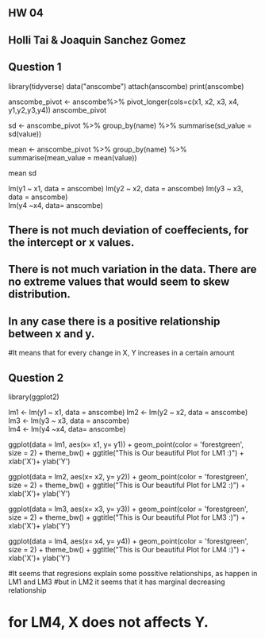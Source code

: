 ## HW 04 
## Holli Tai & Joaquin Sanchez Gomez

## Question 1


library(tidyverse)
data("anscombe")
attach(anscombe)
print(anscombe)

anscombe_pivot <- anscombe%>%
  pivot_longer(cols=c(x1, x2, x3, x4, y1,y2,y3,y4))
anscombe_pivot

sd <- anscombe_pivot %>%
  group_by(name) %>%
  summarise(sd_value = sd(value))

mean <- anscombe_pivot %>%
  group_by(name) %>%
  summarise(mean_value = mean(value))

mean
sd

lm(y1 ~ x1, data = anscombe)
lm(y2 ~ x2, data = anscombe)
lm(y3 ~ x3, data = anscombe)  
lm(y4 ~x4, data= anscombe)

## There is not much deviation of coeffecients, for the intercept or x values. 
## There is not much variation in the data. There are no extreme values that would seem to skew distribution.
## In any case there is a positive relationship between x and y.
#It means that for every change in X, Y increases in a certain amount


## Question 2

library(ggplot2)

lm1 <- lm(y1 ~ x1, data = anscombe)
lm2 <- lm(y2 ~ x2, data = anscombe)
lm3 <- lm(y3 ~ x3, data = anscombe)  
lm4 <- lm(y4 ~x4, data= anscombe)


ggplot(data = lm1, aes(x= x1,
                           y= y1)) +
            geom_point(color = 'forestgreen',
             size = 2) +
  theme_bw() + 
  ggtitle("This is Our beautiful Plot for LM1 :)") + 
  xlab('X')+
  ylab('Y')

ggplot(data = lm2, aes(x= x2,
                       y= y2)) +
  geom_point(color = 'forestgreen',
             size = 2) +
  theme_bw() + 
  ggtitle("This is Our beautiful Plot for LM2 :)") + 
  xlab('X')+
  ylab('Y')


ggplot(data = lm3, aes(x= x3,
                       y= y3)) +
  geom_point(color = 'forestgreen',
             size = 2) +
  theme_bw() + 
  ggtitle("This is Our beautiful Plot for LM3 :)") + 
  xlab('X')+
  ylab('Y')



ggplot(data = lm4, aes(x= x4,
                       y= y4)) +
  geom_point(color = 'forestgreen',
             size = 2) +
  theme_bw() + 
  ggtitle("This is Our beautiful Plot for LM4 :)") + 
  xlab('X')+
  ylab('Y')



#It seems that regresions explain some possitive relationships, as happen in LM1 and LM3
#but in LM2 it seems that it has marginal decreasing relationship
# for LM4, X does not affects Y.

